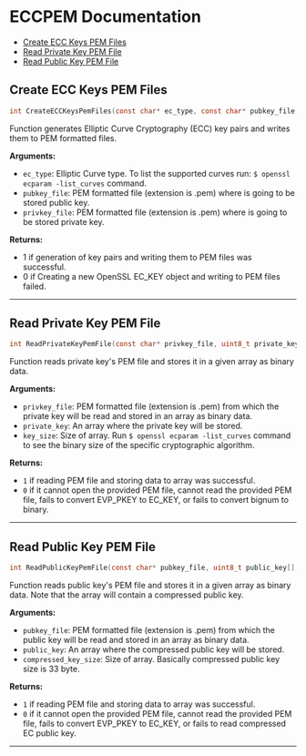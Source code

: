 # ECCPEM Documentation

- [Create ECC Keys PEM Files](#create-ecc-keys-pem-files)
- [Read Private Key PEM File](#read-private-key-pem-file)
- [Read Public Key PEM File](#read-public-key-pem-file)


## Create ECC Keys PEM Files
```c
int CreateECCKeysPemFiles(const char* ec_type, const char* pubkey_file,  const char* privkey_file);
```
Function generates Elliptic Curve Cryptography (ECC) key pairs and writes them to PEM formatted files.

**Arguments:**
- `ec_type`: Elliptic Curve type. To list the supported curves run: `$ openssl ecparam -list_curves` command.
- `pubkey_file`: PEM formatted file (extension is .pem) where is going to be stored public key.
- `privkey_file`: PEM formatted file (extension is .pem) where is going to be stored private key.

**Returns:**
- 1 if generation of key pairs and writing them to PEM files was successful.
- 0 if Creating a new OpenSSL EC_KEY object and writing to PEM files failed.


---




## Read Private Key PEM File
```c
int ReadPrivateKeyPemFile(const char* privkey_file, uint8_t private_key[], const unsigned int key_size);
```
Function reads private key's PEM file and stores it in a given array as binary data.

**Arguments:**
- `privkey_file`: PEM formatted file (extension is .pem) from which the private key will be read and stored in an array as binary data.
- `private_key`: An array where the private key will be stored.
- `key_size`: Size of array. Run `$ openssl ecparam -list_curves` command to see the binary size of the specific cryptographic algorithm.


**Returns:**
- `1` if reading PEM file and storing data to array was successful.
- `0` if it cannot open the provided PEM file, cannot read the provided PEM file,
      fails to convert EVP_PKEY to EC_KEY, or fails to convert bignum to
      binary.


---




## Read Public Key PEM File
```c
int ReadPublicKeyPemFile(const char* pubkey_file, uint8_t public_key[], const unsigned int compressed_key_size);
```
Function reads public key's PEM file and stores it in a given array as binary data.
Note that the array will contain a compressed public key.


**Arguments:**
- `pubkey_file`: PEM formatted file (extension is .pem) from which the public key will be read and stored in an array as binary data.
- `public_key`: An array where the compressed public key will be stored.
- `compressed_key_size`: Size of array. Basically compressed public key size is 33 byte.


**Returns:**
- `1` if reading PEM file and storing data to array was successful.
- `0` if it cannot open the provided PEM file, cannot read the provided PEM file,
      fails to convert EVP_PKEY to EC_KEY, or fails to read compressed EC public key.

---

